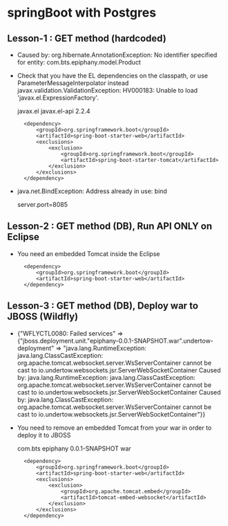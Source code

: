 # springBoot with Postgres

## Lesson-1 : GET method (hardcoded)

* Caused by: org.hibernate.AnnotationException: No identifier specified for entity: com.bts.epiphany.model.Product

* Check that you have the EL dependencies on the classpath, or use ParameterMessageInterpolator instead
javax.validation.ValidationException: HV000183: Unable to load 'javax.el.ExpressionFactory'. 

	<dependency>
		<groupId>javax.el</groupId>
		<artifactId>javax.el-api</artifactId>
		<version>2.2.4</version>
	</dependency>
		
	<!-- SpringBoot Web : @RestController -->   
        <dependency>
            <groupId>org.springframework.boot</groupId>
            <artifactId>spring-boot-starter-web</artifactId>
            <exclusions>
                <exclusion>
                    <groupId>org.springframework.boot</groupId>
                    <artifactId>spring-boot-starter-tomcat</artifactId>
                </exclusion>
            </exclusions>
        </dependency>
        

* java.net.BindException: Address already in use: bind

	server.port=8085

        
## Lesson-2 : GET method (DB), Run API ONLY on Eclipse
* You need an embedded Tomcat inside the Eclipse


	<!-- SpringBoot Web : @RestController 
	Task: Remove exclusions , Only keep this dependency
	-->   
        <dependency>
            <groupId>org.springframework.boot</groupId>
            <artifactId>spring-boot-starter-web</artifactId>
        </dependency>
	

## Lesson-3 : GET method (DB), Deploy war to JBOSS (Wildfly)
* {"WFLYCTL0080: Failed services" => {"jboss.deployment.unit.\"epiphany-0.0.1-SNAPSHOT.war\".undertow-deployment" => 
"java.lang.RuntimeException: java.lang.ClassCastException: org.apache.tomcat.websocket.server.WsServerContainer cannot be cast to io.undertow.websockets.jsr.ServerWebSocketContainer
    Caused by: java.lang.RuntimeException: java.lang.ClassCastException: org.apache.tomcat.websocket.server.WsServerContainer cannot be cast to io.undertow.websockets.jsr.ServerWebSocketContainer
    Caused by: java.lang.ClassCastException: org.apache.tomcat.websocket.server.WsServerContainer cannot be cast to io.undertow.websockets.jsr.ServerWebSocketContainer"}}

* You need to remove an embedded Tomcat from your war in order to deploy it to JBOSS

	<groupId>com.bts</groupId>
	<artifactId>epiphany</artifactId>
	<version>0.0.1-SNAPSHOT</version>
	<packaging>war</packaging>

        <dependency>
            <groupId>org.springframework.boot</groupId>
            <artifactId>spring-boot-starter-web</artifactId>
	        <exclusions>
	            <exclusion>
	                <groupId>org.apache.tomcat.embed</groupId>
	                <artifactId>tomcat-embed-websocket</artifactId>
	            </exclusion>
	        </exclusions>            
        </dependency>
